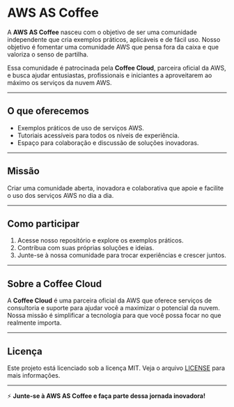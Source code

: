 # AWS AS Coffee

A **AWS AS Coffee** nasceu com o objetivo de ser uma comunidade independente que cria exemplos práticos, aplicáveis e de fácil uso. Nosso objetivo é fomentar uma comunidade AWS que pensa fora da caixa e que valoriza o senso de partilha.

Essa comunidade é patrocinada pela **Coffee Cloud**, parceira oficial da AWS, e busca ajudar entusiastas, profissionais e iniciantes a aproveitarem ao máximo os serviços da nuvem AWS.

---

## O que oferecemos
- Exemplos práticos de uso de serviços AWS.
- Tutoriais acessíveis para todos os níveis de experiência.
- Espaço para colaboração e discussão de soluções inovadoras.

---

## Missão
Criar uma comunidade aberta, inovadora e colaborativa que apoie e facilite o uso dos serviços AWS no dia a dia.

---

## Como participar
1. Acesse nosso repositório e explore os exemplos práticos.
2. Contribua com suas próprias soluções e ideias.
3. Junte-se à nossa comunidade para trocar experiências e crescer juntos.

---

## Sobre a Coffee Cloud
A **Coffee Cloud** é uma parceira oficial da AWS que oferece serviços de consultoria e suporte para ajudar você a maximizar o potencial da nuvem. Nossa missão é simplificar a tecnologia para que você possa focar no que realmente importa.

---

## Licença
Este projeto está licenciado sob a licença MIT. Veja o arquivo [LICENSE](LICENSE) para mais informações.

---

⚡ **Junte-se à AWS AS Coffee e faça parte dessa jornada inovadora!**

